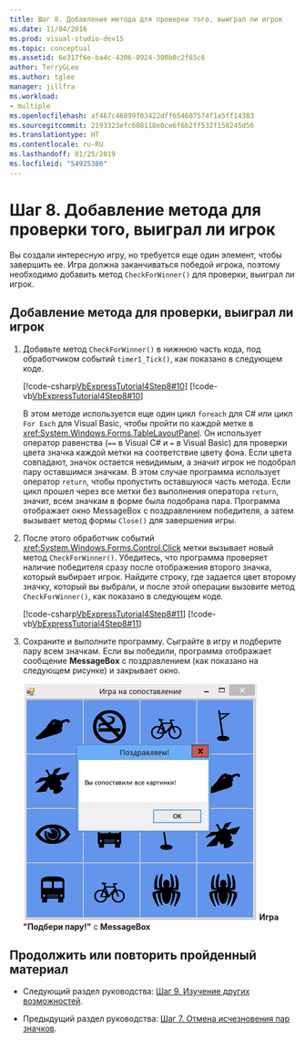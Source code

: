 ```yaml
---
title: Шаг 8. Добавление метода для проверки того, выиграл ли игрок
ms.date: 11/04/2016
ms.prod: visual-studio-dev15
ms.topic: conceptual
ms.assetid: 6e317f6e-ba4c-4306-8924-300b0c2f65c6
author: TerryGLee
ms.author: tglee
manager: jillfra
ms.workload:
- multiple
ms.openlocfilehash: af467c46899f03422dff654607574f1a5ff14383
ms.sourcegitcommit: 2193323efc608118e0ce6f6b2ff532f158245d56
ms.translationtype: HT
ms.contentlocale: ru-RU
ms.lasthandoff: 01/25/2019
ms.locfileid: "54925386"
---
```

# <a name="step-8-add-a-method-to-verify-whether-the-player-won"></a>Шаг 8. Добавление метода для проверки того, выиграл ли игрок
Вы создали интересную игру, но требуется еще один элемент, чтобы завершить ее. Игра должна заканчиваться победой игрока, поэтому необходимо добавить метод `CheckForWinner()` для проверки, выиграл ли игрок.

## <a name="to-add-a-method-to-verify-whether-the-player-won"></a>Добавление метода для проверки, выиграл ли игрок

1.  Добавьте метод `CheckForWinner()` в нижнюю часть кода, под обработчиком событий `timer1_Tick()`, как показано в следующем коде.

     [!code-csharp[VbExpressTutorial4Step8#10](../ide/codesnippet/CSharp/step-8-add-a-method-to-verify-whether-the-player-won_1.cs)]
     [!code-vb[VbExpressTutorial4Step8#10](../ide/codesnippet/VisualBasic/step-8-add-a-method-to-verify-whether-the-player-won_1.vb)]

     В этом методе используется еще один цикл `foreach` для C# или цикл `For Each` для Visual Basic, чтобы пройти по каждой метке в <xref:System.Windows.Forms.TableLayoutPanel>. Он использует оператор равенства (`==` в Visual C# и `=` в Visual Basic) для проверки цвета значка каждой метки на соответствие цвету фона. Если цвета совпадают, значок остается невидимым, а значит игрок не подобрал пару оставшимся значкам. В этом случае программа использует оператор `return`, чтобы пропустить оставшуюся часть метода. Если цикл прошел через все метки без выполнения оператора `return`, значит, всем значкам в форме была подобрана пара. Программа отображает окно MessageBox с поздравлением победителя, а затем вызывает метод формы `Close()` для завершения игры.

2.  После этого обработчик событий <xref:System.Windows.Forms.Control.Click> метки вызывает новый метод `CheckForWinner()`. Убедитесь, что программа проверяет наличие победителя сразу после отображения второго значка, который выбирает игрок. Найдите строку, где задается цвет второму значку, который вы выбрали, и после этой операции вызовите метод `CheckForWinner()`, как показано в следующем коде.

     [!code-csharp[VbExpressTutorial4Step8#11](../ide/codesnippet/CSharp/step-8-add-a-method-to-verify-whether-the-player-won_2.cs)]
     [!code-vb[VbExpressTutorial4Step8#11](../ide/codesnippet/VisualBasic/step-8-add-a-method-to-verify-whether-the-player-won_2.vb)]

3.  Сохраните и выполните программу. Сыграйте в игру и подберите пару всем значкам. Если вы победили, программа отображает сообщение **MessageBox** с поздравлением (как показано на следующем рисунке) и закрывает окно.

     ![Matching game with MessageBox](../ide/media/express_tut4step8.png)
**Игра "Подбери пару!"** с **MessageBox**

## <a name="to-continue-or-review"></a>Продолжить или повторить пройденный материал

-   Следующий раздел руководства: [Шаг 9. Изучение других возможностей](../ide/step-9-try-other-features.md).

-   Предыдущий раздел руководства: [Шаг 7. Отмена исчезновения пар значков](../ide/step-7-keep-pairs-visible.md).
